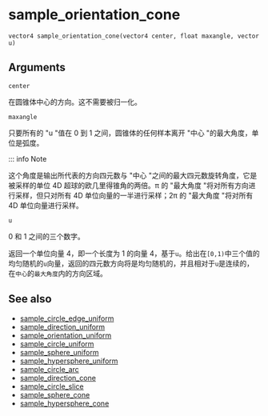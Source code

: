 # sample_orientation_cone

`vector4 sample_orientation_cone(vector4 center, float maxangle, vector u)`

## Arguments

`center`

在圆锥体中心的方向。这不需要被归一化。

`maxangle`

只要所有的 "u "值在 0 到 1 之间，圆锥体的任何样本离开 "中心 "的最大角度，单位是弧度。

::: info Note

这个角度是输出所代表的方向四元数与 "中心 "之间的最大四元数旋转角度，它是被采样的单位 4D 超球的欧几里得锥角的两倍。π 的 "最大角度 "将对所有方向进行采样，但只对所有 4D 单位向量的一半进行采样；2π 的 "最大角度 "将对所有 4D 单位向量进行采样。

`u`

0 和 1 之间的三个数字。

返回一个单位向量 4，即一个长度为 1 的向量 4，基于`u`。给出在`[0,1)`中三个值的均匀随机的`u`向量，返回的四元数方向将是均匀随机的，并且相对于`u`是连续的，在`中心`的`最大角度`内的方向区域。

## See also

- [sample_circle_edge_uniform](sample_circle_edge_uniform.html)
- [sample_direction_uniform](sample_direction_uniform.html)
- [sample_orientation_uniform](sample_orientation_uniform.html)
- [sample_circle_uniform](sample_circle_uniform.html)
- [sample_sphere_uniform](sample_sphere_uniform.html)
- [sample_hypersphere_uniform](sample_hypersphere_uniform.html)
- [sample_circle_arc](sample_circle_arc.html)
- [sample_direction_cone](sample_direction_cone.html)
- [sample_circle_slice](sample_circle_slice.html)
- [sample_sphere_cone](sample_sphere_cone.html)
- [sample_hypersphere_cone](sample_hypersphere_cone.html)
